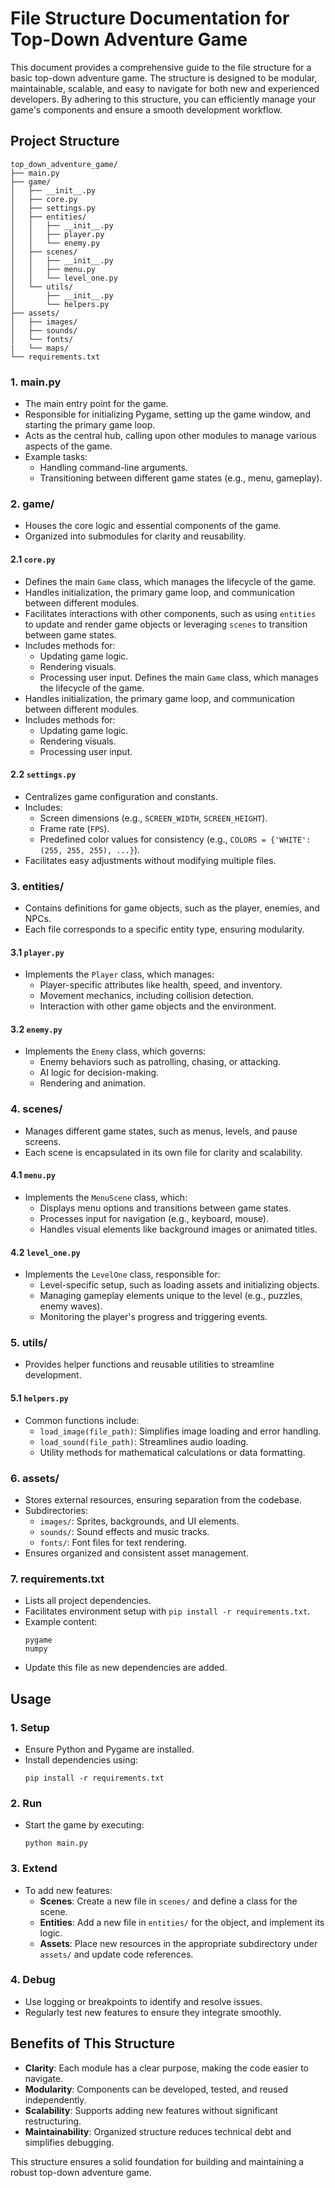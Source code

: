 # File Structure Documentation for Top-Down Adventure Game

This document provides a comprehensive guide to the file structure for a basic top-down adventure game. The structure is designed to be modular, maintainable, scalable, and easy to navigate for both new and experienced developers. By adhering to this structure, you can efficiently manage your game's components and ensure a smooth development workflow.

## Project Structure

```
top_down_adventure_game/
├── main.py
├── game/
│   ├── __init__.py
│   ├── core.py
│   ├── settings.py
│   ├── entities/
│   │   ├── __init__.py
│   │   ├── player.py
│   │   └── enemy.py
│   ├── scenes/
│   │   ├── __init__.py
│   │   ├── menu.py
│   │   └── level_one.py
│   └── utils/
│       ├── __init__.py
│       └── helpers.py
├── assets/
│   ├── images/
│   ├── sounds/
│   └── fonts/
|   └── maps/
└── requirements.txt
```

### 1. **main.py**

- The main entry point for the game.
- Responsible for initializing Pygame, setting up the game window, and starting the primary game loop.
- Acts as the central hub, calling upon other modules to manage various aspects of the game.
- Example tasks:
  - Handling command-line arguments.
  - Transitioning between different game states (e.g., menu, gameplay).

### 2. **game/**

- Houses the core logic and essential components of the game.
- Organized into submodules for clarity and reusability.

#### 2.1 `core.py`

- Defines the main `Game` class, which manages the lifecycle of the game.
- Handles initialization, the primary game loop, and communication between different modules.
- Facilitates interactions with other components, such as using `entities` to update and render game objects or leveraging `scenes` to transition between game states.
- Includes methods for:
  - Updating game logic.
  - Rendering visuals.
  - Processing user input. Defines the main `Game` class, which manages the lifecycle of the game.
- Handles initialization, the primary game loop, and communication between different modules.
- Includes methods for:
  - Updating game logic.
  - Rendering visuals.
  - Processing user input.

#### 2.2 `settings.py`

- Centralizes game configuration and constants.
- Includes:
  - Screen dimensions (e.g., `SCREEN_WIDTH`, `SCREEN_HEIGHT`).
  - Frame rate (`FPS`).
  - Predefined color values for consistency (e.g., `COLORS = {'WHITE': (255, 255, 255), ...}`).
- Facilitates easy adjustments without modifying multiple files.

### 3. **entities/**

- Contains definitions for game objects, such as the player, enemies, and NPCs.
- Each file corresponds to a specific entity type, ensuring modularity.

#### 3.1 `player.py`

- Implements the `Player` class, which manages:
  - Player-specific attributes like health, speed, and inventory.
  - Movement mechanics, including collision detection.
  - Interaction with other game objects and the environment.

#### 3.2 `enemy.py`

- Implements the `Enemy` class, which governs:
  - Enemy behaviors such as patrolling, chasing, or attacking.
  - AI logic for decision-making.
  - Rendering and animation.

### 4. **scenes/**

- Manages different game states, such as menus, levels, and pause screens.
- Each scene is encapsulated in its own file for clarity and scalability.

#### 4.1 `menu.py`

- Implements the `MenuScene` class, which:
  - Displays menu options and transitions between game states.
  - Processes input for navigation (e.g., keyboard, mouse).
  - Handles visual elements like background images or animated titles.

#### 4.2 `level_one.py`

- Implements the `LevelOne` class, responsible for:
  - Level-specific setup, such as loading assets and initializing objects.
  - Managing gameplay elements unique to the level (e.g., puzzles, enemy waves).
  - Monitoring the player's progress and triggering events.

### 5. **utils/**

- Provides helper functions and reusable utilities to streamline development.

#### 5.1 `helpers.py`

- Common functions include:
  - `load_image(file_path)`: Simplifies image loading and error handling.
  - `load_sound(file_path)`: Streamlines audio loading.
  - Utility methods for mathematical calculations or data formatting.

### 6. **assets/**

- Stores external resources, ensuring separation from the codebase.
- Subdirectories:
  - `images/`: Sprites, backgrounds, and UI elements.
  - `sounds/`: Sound effects and music tracks.
  - `fonts/`: Font files for text rendering.
- Ensures organized and consistent asset management.

### 7. **requirements.txt**

- Lists all project dependencies.
- Facilitates environment setup with `pip install -r requirements.txt`.
- Example content:
  ```
  pygame
  numpy
  ```
- Update this file as new dependencies are added.

## Usage

### 1. Setup

- Ensure Python and Pygame are installed.
- Install dependencies using:
  ```
  pip install -r requirements.txt
  ```

### 2. Run

- Start the game by executing:
  ```
  python main.py
  ```

### 3. Extend

- To add new features:
  - **Scenes**: Create a new file in `scenes/` and define a class for the scene.
  - **Entities**: Add a new file in `entities/` for the object, and implement its logic.
  - **Assets**: Place new resources in the appropriate subdirectory under `assets/` and update code references.

### 4. Debug

- Use logging or breakpoints to identify and resolve issues.
- Regularly test new features to ensure they integrate smoothly.

## Benefits of This Structure

- **Clarity**: Each module has a clear purpose, making the code easier to navigate.
- **Modularity**: Components can be developed, tested, and reused independently.
- **Scalability**: Supports adding new features without significant restructuring.
- **Maintainability**: Organized structure reduces technical debt and simplifies debugging.

This structure ensures a solid foundation for building and maintaining a robust top-down adventure game.

